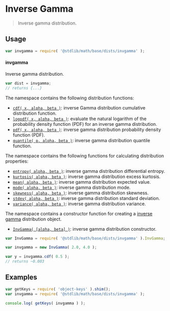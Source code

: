 <!--

@license Apache-2.0

Copyright (c) 2018 The Stdlib Authors.

Licensed under the Apache License, Version 2.0 (the "License");
you may not use this file except in compliance with the License.
You may obtain a copy of the License at

   http://www.apache.org/licenses/LICENSE-2.0

Unless required by applicable law or agreed to in writing, software
distributed under the License is distributed on an "AS IS" BASIS,
WITHOUT WARRANTIES OR CONDITIONS OF ANY KIND, either express or implied.
See the License for the specific language governing permissions and
limitations under the License.

-->

# Inverse Gamma

> Inverse gamma distribution.

<section class="usage">

## Usage

```javascript
var invgamma = require( '@stdlib/math/base/dists/invgamma' );
```

#### invgamma

Inverse gamma distribution.

```javascript
var dist = invgamma;
// returns {...}
```

The namespace contains the following distribution functions:

<!-- <toc pattern="*+(cdf|pdf|mgf|quantile)*"> -->

<div class="namespace-toc">

-   <span class="signature">[`cdf( x, alpha, beta )`][@stdlib/math/base/dists/invgamma/cdf]</span><span class="delimiter">: </span><span class="description">inverse Gamma distribution cumulative distribution function.</span>
-   <span class="signature">[`logpdf( x, alpha, beta )`][@stdlib/math/base/dists/invgamma/logpdf]</span><span class="delimiter">: </span><span class="description">evaluate the natural logarithm of the probability density function (PDF) for an inverse gamma distribution.</span>
-   <span class="signature">[`pdf( x, alpha, beta )`][@stdlib/math/base/dists/invgamma/pdf]</span><span class="delimiter">: </span><span class="description">inverse gamma distribution probability density function (PDF).</span>
-   <span class="signature">[`quantile( p, alpha, beta )`][@stdlib/math/base/dists/invgamma/quantile]</span><span class="delimiter">: </span><span class="description">inverse gamma distribution quantile function.</span>

</div>

<!-- </toc> -->

The namespace contains the following functions for calculating distribution properties:

<!-- <toc pattern="*+(entropy|kurtosis|mean|median|mode|skewness|stdev|variance)*"> -->

<div class="namespace-toc">

-   <span class="signature">[`entropy( alpha, beta )`][@stdlib/math/base/dists/invgamma/entropy]</span><span class="delimiter">: </span><span class="description">inverse gamma distribution differential entropy.</span>
-   <span class="signature">[`kurtosis( alpha, beta )`][@stdlib/math/base/dists/invgamma/kurtosis]</span><span class="delimiter">: </span><span class="description">inverse gamma distribution excess kurtosis.</span>
-   <span class="signature">[`mean( alpha, beta )`][@stdlib/math/base/dists/invgamma/mean]</span><span class="delimiter">: </span><span class="description">inverse gamma distribution expected value.</span>
-   <span class="signature">[`mode( alpha, beta )`][@stdlib/math/base/dists/invgamma/mode]</span><span class="delimiter">: </span><span class="description">inverse gamma distribution mode.</span>
-   <span class="signature">[`skewness( alpha, beta )`][@stdlib/math/base/dists/invgamma/skewness]</span><span class="delimiter">: </span><span class="description">inverse gamma distribution skewness.</span>
-   <span class="signature">[`stdev( alpha, beta )`][@stdlib/math/base/dists/invgamma/stdev]</span><span class="delimiter">: </span><span class="description">inverse gamma distribution standard deviation.</span>
-   <span class="signature">[`variance( alpha, beta )`][@stdlib/math/base/dists/invgamma/variance]</span><span class="delimiter">: </span><span class="description">inverse gamma distribution variance.</span>

</div>

<!-- </toc> -->

The namespace contains a constructor function for creating a [inverse gamma][invgamma-distribution] distribution object.

<!-- <toc pattern="*ctor*"> -->

<div class="namespace-toc">

-   <span class="signature">[`InvGamma( [alpha, beta] )`][@stdlib/math/base/dists/invgamma/ctor]</span><span class="delimiter">: </span><span class="description">inverse gamma distribution constructor.</span>

</div>

<!-- </toc> -->

```javascript
var InvGamma = require( '@stdlib/math/base/dists/invgamma' ).InvGamma;

var invgamma = new InvGamma( 2.0, 4.0 );

var y = invgamma.cdf( 0.5 );
// returns ~0.003
```

</section>

<!-- /.usage -->

<section class="examples">

## Examples

<!-- TODO: better examples -->

<!-- eslint no-undef: "error" -->

```javascript
var getKeys = require( 'object-keys' ).shim();
var invgamma = require( '@stdlib/math/base/dists/invgamma' );

console.log( getKeys( invgamma ) );
```

</section>

<!-- /.examples -->

<section class="links">

[invgamma-distribution]: https://en.wikipedia.org/wiki/Inverse_Gamma_distribution

<!-- <toc-links> -->

[@stdlib/math/base/dists/invgamma/ctor]: https://github.com/stdlib-js/stdlib/tree/develop/lib/node_modules/%40stdlib/math/base/dists/invgamma/ctor

[@stdlib/math/base/dists/invgamma/entropy]: https://github.com/stdlib-js/stdlib/tree/develop/lib/node_modules/%40stdlib/math/base/dists/invgamma/entropy

[@stdlib/math/base/dists/invgamma/kurtosis]: https://github.com/stdlib-js/stdlib/tree/develop/lib/node_modules/%40stdlib/math/base/dists/invgamma/kurtosis

[@stdlib/math/base/dists/invgamma/mean]: https://github.com/stdlib-js/stdlib/tree/develop/lib/node_modules/%40stdlib/math/base/dists/invgamma/mean

[@stdlib/math/base/dists/invgamma/mode]: https://github.com/stdlib-js/stdlib/tree/develop/lib/node_modules/%40stdlib/math/base/dists/invgamma/mode

[@stdlib/math/base/dists/invgamma/skewness]: https://github.com/stdlib-js/stdlib/tree/develop/lib/node_modules/%40stdlib/math/base/dists/invgamma/skewness

[@stdlib/math/base/dists/invgamma/stdev]: https://github.com/stdlib-js/stdlib/tree/develop/lib/node_modules/%40stdlib/math/base/dists/invgamma/stdev

[@stdlib/math/base/dists/invgamma/variance]: https://github.com/stdlib-js/stdlib/tree/develop/lib/node_modules/%40stdlib/math/base/dists/invgamma/variance

[@stdlib/math/base/dists/invgamma/cdf]: https://github.com/stdlib-js/stdlib/tree/develop/lib/node_modules/%40stdlib/math/base/dists/invgamma/cdf

[@stdlib/math/base/dists/invgamma/logpdf]: https://github.com/stdlib-js/stdlib/tree/develop/lib/node_modules/%40stdlib/math/base/dists/invgamma/logpdf

[@stdlib/math/base/dists/invgamma/pdf]: https://github.com/stdlib-js/stdlib/tree/develop/lib/node_modules/%40stdlib/math/base/dists/invgamma/pdf

[@stdlib/math/base/dists/invgamma/quantile]: https://github.com/stdlib-js/stdlib/tree/develop/lib/node_modules/%40stdlib/math/base/dists/invgamma/quantile

<!-- </toc-links> -->

</section>

<!-- /.links -->
